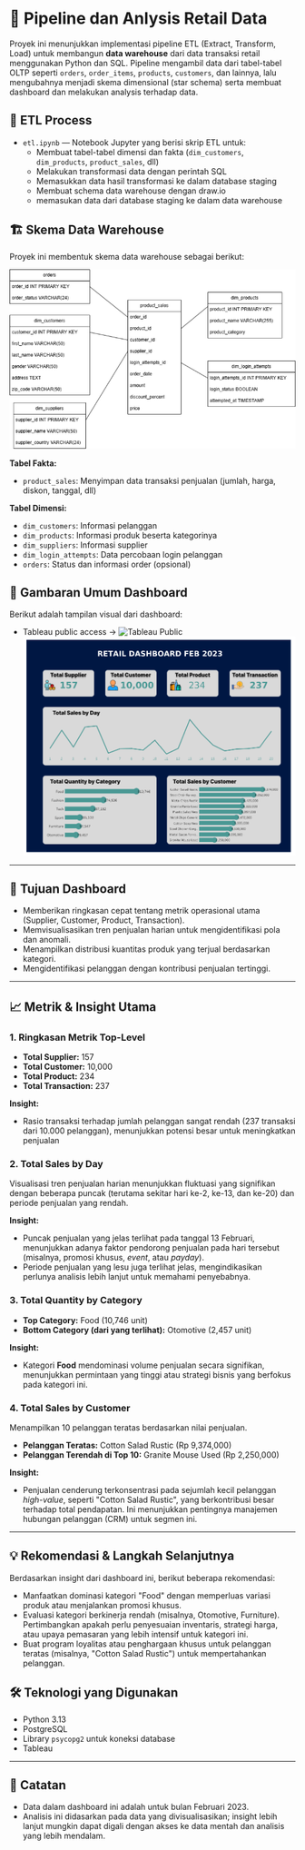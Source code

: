 # 🧩 Pipeline dan Anlysis Retail Data

Proyek ini menunjukkan implementasi pipeline ETL (Extract, Transform, Load) untuk membangun **data warehouse** dari data transaksi retail menggunakan Python dan SQL. Pipeline mengambil data dari tabel-tabel OLTP seperti `orders`, `order_items`, `products`, `customers`, dan lainnya, lalu mengubahnya menjadi skema dimensional (star schema) serta membuat dashboard dan melakukan analysis terhadap data.

## 📁 ETL Process

- `etl.ipynb` — Notebook Jupyter yang berisi skrip ETL untuk:
  - Membuat tabel-tabel dimensi dan fakta (`dim_customers`, `dim_products`, `product_sales`, dll)
  - Melakukan transformasi data dengan perintah SQL
  - Memasukkan data hasil transformasi ke dalam database staging
  - Membuat schema data warehouse dengan draw.io
  - memasukan data dari database staging ke dalam data warehouse

## 🏗️ Skema Data Warehouse

Proyek ini membentuk skema data warehouse sebagai berikut:
<br>

![schema data warehouse](schema_data_warehouse.png?width=300)

**Tabel Fakta:**
- `product_sales`: Menyimpan data transaksi penjualan (jumlah, harga, diskon, tanggal, dll)

**Tabel Dimensi:**
- `dim_customers`: Informasi pelanggan
- `dim_products`: Informasi produk beserta kategorinya
- `dim_suppliers`: Informasi supplier
- `dim_login_attempts`: Data percobaan login pelanggan
- `orders`: Status dan informasi order (opsional)


## 🚀 Gambaran Umum Dashboard

Berikut adalah tampilan visual dari dashboard:
* Tableau public access -> ![Tableau Public](https://public.tableau.com/app/profile/adrian.saputra/viz/retailanalysis_17509125657330/Dashboard1?publish=yes) <br>
![Retail Dashboard Feb 2023](retail_dashboard.png?width=300)

---

## 🎯 Tujuan Dashboard

* Memberikan ringkasan cepat tentang metrik operasional utama (Supplier, Customer, Product, Transaction).
* Memvisualisasikan tren penjualan harian untuk mengidentifikasi pola dan anomali.
* Menampilkan distribusi kuantitas produk yang terjual berdasarkan kategori.
* Mengidentifikasi pelanggan dengan kontribusi penjualan tertinggi.

---

## 📈 Metrik & Insight Utama

### 1. **Ringkasan Metrik Top-Level**

* **Total Supplier:** 157
* **Total Customer:** 10,000
* **Total Product:** 234
* **Total Transaction:** 237

**Insight:**
* Rasio transaksi terhadap jumlah pelanggan sangat rendah (237 transaksi dari 10.000 pelanggan), menunjukkan potensi besar untuk meningkatkan penjualan

### 2. **Total Sales by Day**

Visualisasi tren penjualan harian menunjukkan fluktuasi yang signifikan dengan beberapa puncak (terutama sekitar hari ke-2, ke-13, dan ke-20) dan periode penjualan yang rendah.

**Insight:**
* Puncak penjualan yang jelas terlihat pada tanggal 13 Februari, menunjukkan adanya faktor pendorong penjualan pada hari tersebut (misalnya, promosi khusus, *event*, atau *payday*).
* Periode penjualan yang lesu juga terlihat jelas, mengindikasikan perlunya analisis lebih lanjut untuk memahami penyebabnya.

### 3. **Total Quantity by Category**

* **Top Category:** Food (10,746 unit)
* **Bottom Category (dari yang terlihat):** Otomotive (2,457 unit)

**Insight:**
* Kategori **Food** mendominasi volume penjualan secara signifikan, menunjukkan permintaan yang tinggi atau strategi bisnis yang berfokus pada kategori ini.

### 4. **Total Sales by Customer**

Menampilkan 10 pelanggan teratas berdasarkan nilai penjualan.

* **Pelanggan Teratas:** Cotton Salad Rustic (Rp 9,374,000)
* **Pelanggan Terendah di Top 10:** Granite Mouse Used (Rp 2,250,000)

**Insight:**
* Penjualan cenderung terkonsentrasi pada sejumlah kecil pelanggan *high-value*, seperti "Cotton Salad Rustic", yang berkontribusi besar terhadap total pendapatan. Ini menunjukkan pentingnya manajemen hubungan pelanggan (CRM) untuk segmen ini.

---

## 💡 Rekomendasi & Langkah Selanjutnya

Berdasarkan insight dari dashboard ini, berikut beberapa rekomendasi:
* Manfaatkan dominasi kategori "Food" dengan memperluas variasi produk atau menjalankan promosi khusus.
* Evaluasi kategori berkinerja rendah (misalnya, Otomotive, Furniture). Pertimbangkan apakah perlu penyesuaian inventaris, strategi harga, atau upaya pemasaran yang lebih intensif untuk kategori ini.
* Buat program loyalitas atau penghargaan khusus untuk pelanggan teratas (misalnya, "Cotton Salad Rustic") untuk mempertahankan pelanggan.

## 🛠️ Teknologi yang Digunakan


- Python 3.13
- PostgreSQL
- Library `psycopg2` untuk koneksi database
- Tableau

---

## 📝 Catatan

* Data dalam dashboard ini adalah untuk bulan Februari 2023.
* Analisis ini didasarkan pada data yang divisualisasikan; insight lebih lanjut mungkin dapat digali dengan akses ke data mentah dan analisis yang lebih mendalam.
